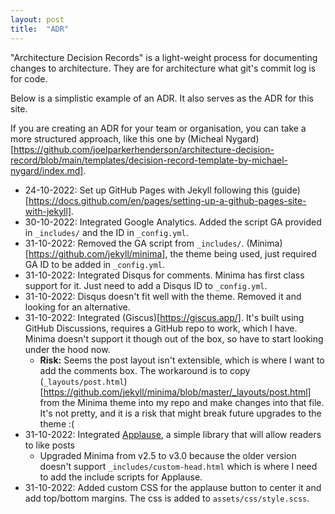 ```yaml
---
layout: post
title:  "ADR"
---
```

"Architecture Decision Records" is a light-weight process
for documenting changes to architecture.
They are for architecture what git's commit log is for code.

Below is a simplistic example of an ADR. It also serves as the ADR for this site.

If you are creating an ADR for your team or organisation, 
you can take a more structured approach,
like this one by (Micheal Nygard)[https://github.com/joelparkerhenderson/architecture-decision-record/blob/main/templates/decision-record-template-by-michael-nygard/index.md].

- 24-10-2022: Set up GitHub Pages with Jekyll following this (guide)[https://docs.github.com/en/pages/setting-up-a-github-pages-site-with-jekyll].
- 30-10-2022: Integrated Google Analytics. Added the script GA provided in `_includes/` and the ID in `_config.yml`.
- 31-10-2022: Removed the GA script from `_includes/`. (Minima)[https://github.com/jekyll/minima], the theme being used, just required GA ID to be added in `_config.yml`.
- 31-10-2022: Integrated Disqus for comments. Minima has first class support for it. Just need to add a Disqus ID to `_config.yml`.
- 31-10-2022: Disqus doesn't fit well with the theme. Removed it and looking for an alternative.
- 31-10-2022: Integrated (Giscus)[https://giscus.app/]. It's built using GitHub Discussions, requires a GitHub repo to work, which I have. Minima doesn't support it though out of the box, so have to start looking under the hood now.
  - **Risk:** Seems the post layout isn't extensible, which is where I want to add the comments box. The workaround is to copy (`_layouts/post.html`)[https://github.com/jekyll/minima/blob/master/_layouts/post.html] from the Minima theme into my repo and make changes into that file. It's not pretty, and it is a risk that might break future upgrades to the theme :(
- 31-10-2022: Integrated [Applause](https://applause-button.com/), a simple library that will allow readers to like posts
  - Upgraded Minima from v2.5 to v3.0 because the older version doesn't support `_includes/custom-head.html` which is where I need to add the include scripts for Applause.
- 31-10-2022: Added custom CSS for the applause button to center it and add top/bottom margins. The css is added to `assets/css/style.scss`.